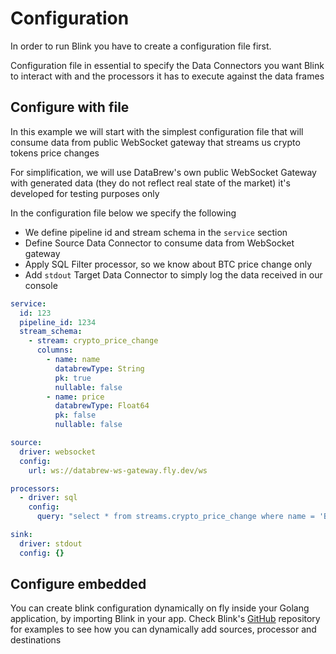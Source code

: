 # Configuration

In order to run Blink you have to create a configuration file first.

Configuration file in essential to specify the Data Connectors you want Blink to interact with and the processors 
it has to execute against the data frames

## Configure with file

In this example we will start with the simplest configuration file that will consume data from public WebSocket gateway 
that streams us crypto tokens price changes

For simplification, we will use DataBrew's own public WebSocket Gateway with generated data (they do not reflect real state
of the market) it's developed for testing purposes only

In the configuration file below we specify the following

- We define pipeline id and stream schema in the `service` section
- Define Source Data Connector to consume data from WebSocket gateway
- Apply SQL Filter processor, so we know about BTC price change only
- Add `stdout` Target Data Connector to simply log the data received in our console

```yaml
service:
  id: 123
  pipeline_id: 1234
  stream_schema:
    - stream: crypto_price_change
      columns:
        - name: name
          databrewType: String
          pk: true
          nullable: false
        - name: price
          databrewType: Float64
          pk: false
          nullable: false

source:
  driver: websocket
  config:
    url: ws://databrew-ws-gateway.fly.dev/ws

processors:
  - driver: sql
    config:
      query: "select * from streams.crypto_price_change where name = 'BTC'"

sink:
  driver: stdout
  config: {}
```

## Configure embedded
You can create blink configuration dynamically on fly inside your Golang application, by importing Blink in your app.
Check Blink's [GitHub](https://github.com/usedatabrew/blink) repository for examples to see how you can dynamically add sources, processor and destinations

